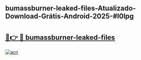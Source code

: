 ## bumassburner-leaked-files-Atualizado-Download-Grátis-Android-2025-#l0lpg

# <h2><a href="https://ainizakaria.my?title=bumassburner-leaked-files&ref=20M">🔗👉 🔴 bumassburner-leaked-files</a></h2>

[![acn](https://github.com/user-attachments/assets/0f9c940e-d8b0-45ae-aac7-cd30a18b3e1c)](https://ainizakaria.my?title=bumassburner-leaked-files&ref=20M)

